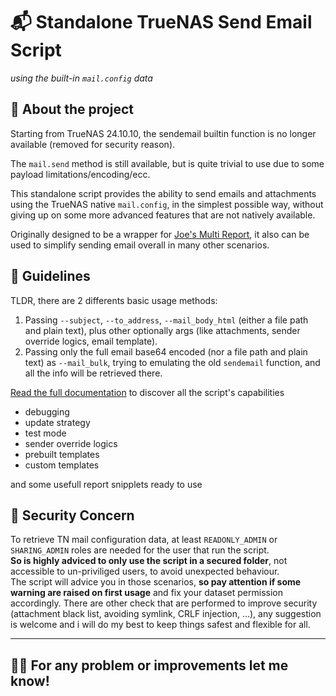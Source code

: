 # 📬 Standalone TrueNAS Send Email Script  
*using the built-in `mail.config` data*

## 📌 About the project

Starting from TrueNAS 24.10.10, the sendemail builtin function is no longer available (removed for security reason).

The `mail.send` method is still available, but is quite trivial to use due to some payload limitations/encoding/ecc.

This standalone script provides the ability to send emails and attachments using the TrueNAS native `mail.config`, in the simplest possible way, without giving up on some more advanced features that are not natively available.

Originally designed to be a wrapper for [Joe's Multi Report](https://github.com/JoeSchmuck/Multi-Report), it also can be used to simplify sending email overall in many other scenarios.

## 🧰 Guidelines

TLDR, there are 2 differents basic usage methods:

1. Passing `--subject`, `--to_address`, `--mail_body_html` (either a file path and plain text), plus other optionally args (like attachments, sender override logics, email template).
2. Passing only the full email base64 encoded (nor a file path and plain text) as `--mail_bulk`, trying to emulating the old `sendemail` function, and all the info will be retrieved there.

[Read the full documentation](https://oxyde1989.github.io/standalone-tn-send-email/) to discover all the script's capabilities
- debugging
- update strategy
- test mode
- sender override logics
- prebuilt templates
- custom templates

and some usefull report snipplets ready to use

## 🔐 Security Concern

To retrieve TN mail configuration data, at least `READONLY_ADMIN` or `SHARING_ADMIN` roles are needed for the user that run the script.  
**So is highly adviced to only use the script in a secured folder**, not accessible to un-priviliged users, to avoid unexpected behaviour.  
The script will advice you in those scenarios, **so pay attention if some warning are raised on first usage** and fix your dataset permission accordingly.
There are other check that are performed to improve security (attachment black list, avoiding symlink, CRLF injection, ...), any suggestion is welcome and i will do my best to keep things safest and flexible for all.

---

## 🙋‍♂️ For any problem or improvements let me know!

